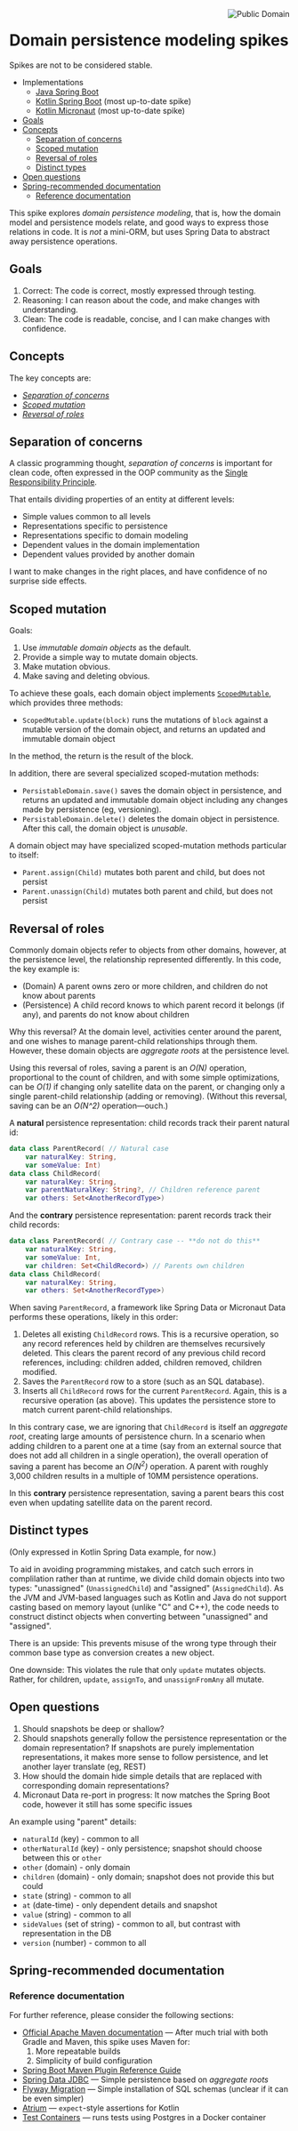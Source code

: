 <a href="../LICENSE.md">
<img src="https://unlicense.org/pd-icon.png" alt="Public Domain" align="right"/>
</a>

# Domain persistence modeling spikes

Spikes are not to be considered stable.

* Implementations
  * [Java Spring Boot](java-spring-boot/)
  * [Kotlin Spring Boot](kotlin-spring-boot/) (most up-to-date spike)
  * [Kotlin Micronaut](kotlin-micronaut/) (most up-to-date spike)
* [Goals](#goals)
* [Concepts](#concepts)
  * [Separation of concerns](#separation-of-concerns)
  * [Scoped mutation](#scoped-mutation)
  * [Reversal of roles](#reversal-of-roles)
  * [Distinct types](#distinct-types)
* [Open questions](#open-questions)
* [Spring-recommended documentation](#spring-recommended-documentation)
  * [Reference documentation](#reference-documentation)

This spike explores _domain persistence modeling_, that is, how the domain
model and persistence models relate, and good ways to express those relations
in code.  It is _not_ a mini-ORM, but uses Spring Data to abstract away
persistence operations.

## Goals

1. Correct: The code is correct, mostly expressed through testing.
2. Reasoning: I can reason about the code, and make changes with
   understanding.
3. Clean: The code is readable, concise, and I can make changes with
   confidence. 

## Concepts

The key concepts are:

- [_Separation of concerns_](#separation-of-concerns)
- [_Scoped mutation_](#scoped-mutation)
- [_Reversal of roles_](#reversal-of-roles)

## Separation of concerns

A classic programming thought, _separation of concerns_ is important for clean
code, often expressed in the OOP community as the
[Single Responsibility Principle](https://blog.cleancoder.com/uncle-bob/2014/05/08/SingleReponsibilityPrinciple.html).

That entails dividing properties of an entity at different levels:

- Simple values common to all levels
- Representations specific to persistence
- Representations specific to domain modeling
- Dependent values in the domain implementation
- Dependent values provided by another domain

I want to make changes in the right places, and have confidence of no surprise
side effects.

## Scoped mutation

Goals:

1. Use _immutable domain objects_ as the default.
2. Provide a simple way to mutate domain objects.
3. Make mutation obvious.
4. Make saving and deleting obvious.

To achieve these goals, each domain object implements
[`ScopedMutable`](src/main/kotlin/x/domainpersistencemodeling/ScopedMutable.kt),
which provides three methods:

* `ScopedMutable.update(block)` runs the mutations of `block` against a
  mutable version of the domain object, and returns an updated and immutable
  domain object

In the method, the return is the result of the block.

In addition, there are several specialized scoped-mutation methods:

* `PersistableDomain.save()` saves the domain object in persistence, and
  returns an updated and immutable domain object including any changes made
  by persistence (eg, versioning).
* `PersistableDomain.delete()` deletes the domain object in persistence.
  After this call, the domain object is _unusable_.

A domain object may have specialized scoped-mutation methods particular to
itself:

* `Parent.assign(Child)` mutates both parent and child, but does not persist
* `Parent.unassign(Child)` mutates both parent and child, but does not persist

## Reversal of roles

Commonly domain objects refer to objects from other domains, however, at the
persistence level, the relationship represented differently.  In this code,
the key example is:

* (Domain) A parent owns zero or more children, and children do not know about
  parents
* (Persistence) A child record knows to which parent record it belongs (if
  any), and parents do not know about children

Why this reversal?  At the domain level, activities center around the parent,
and one wishes to manage parent-child relationships through them.  However,
these domain objects are _aggregate roots_ at the persistence level.

Using this reversal of roles, saving a parent is an *O(N)* operation,
proportional to the count of children, and with some simple optimizations,
can be *O(1)* if changing only satellite data on the parent, or changing only
a single parent-child relationship (adding or removing).  (Without this
reversal, saving can be an *O(N^2)* operation&mdash;ouch.)

A **natural** persistence representation: child records track their parent
natural id:

```kotlin
data class ParentRecord( // Natural case
    var naturalKey: String,
    var someValue: Int)
data class ChildRecord(
    var naturalKey: String,
    var parentNaturalKey: String?, // Children reference parent
    var others: Set<AnotherRecordType>)
```

And the **contrary** persistence representation: parent records track their
child records:

```kotlin
data class ParentRecord( // Contrary case -- **do not do this**
    var naturalKey: String,
    var someValue: Int,
    var children: Set<ChildRecord>) // Parents own children
data class ChildRecord(
    var naturalKey: String,
    var others: Set<AnotherRecordType>)
```

When saving `ParentRecord`, a framework like Spring Data or Micronaut Data
performs these operations, likely in this order:

1. Deletes all existing `ChildRecord` rows.  This is a recursive operation, so
   any record references held by children are themselves recursively deleted.
   This clears the parent record of any previous child record references,
   including: children added, children removed, children modified. 
2. Saves the `ParentRecord` row to a store (such as an SQL database).
3. Inserts all `ChildRecord` rows for the current `ParentRecord`.  Again, this
   is a recursive operation (as above).  This updates the persistence store to
   match current parent-child relationships.

In this contrary case, we are ignoring that `ChildRecord` is itself an
_aggregate root_, creating large amounts of persistence churn.  In a scenario
when adding children to a parent one at a time (say from an external source
that does not add all children in a single operation), the overall
operation of saving a parent has become an *O(N<sup>2</sup>)* operation.
A parent with roughly 3,000 children results in a multiple of 10MM persistence
operations.

In this **contrary** persistence representation, saving a parent bears this
cost even when updating satellite data on the parent record.

## Distinct types

(Only expressed in Kotlin Spring Data example, for now.)

To aid in avoiding programming mistakes, and catch such errors in complilation
rather than at runtime, we divide child domain objects into two types:
"unassigned" (`UnassignedChild`) and "assigned" (`AssignedChild`).  As the JVM
and JVM-based languages such as Kotlin and Java do not support casting based
on memory layout (unlike "C" and C++), the code needs to construct distinct
objects when converting between "unassigned" and "assigned".

There is an upside: This prevents misuse of the wrong type through their
common base type as conversion creates a new object.

One downside: This violates the rule that only `update` mutates objects.
Rather, for children, `update`, `assignTo`, and `unassignFromAny` all mutate.

## Open questions

1. Should snapshots be deep or shallow?
2. Should snapshots generally follow the persistence representation or the
   domain representation?  If snapshots are purely implementation
   representations, it makes more sense to follow persistence, and let another
   layer translate (eg, REST)
3. How should the domain hide simple details that are replaced with
   corresponding domain representations?
4. Micronaut Data re-port in progress: It now matches the Spring Boot code,
   however it still has some specific issues

An example using "parent" details:

- `naturalId` (key) - common to all
- `otherNaturalId` (key) - only persistence; snapshot should choose between
  this or `other`
- `other` (domain) - only domain
- `children` (domain) - only domain; snapshot does not provide this but could
- `state` (string) - common to all
- `at` (date-time) - only dependent details and snapshot
- `value` (string) - common to all
- `sideValues` (set of string) - common to all, but contrast with
  representation in the DB
- `version` (number) - common to all

## Spring-recommended documentation

### Reference documentation

For further reference, please consider the following sections:

* [Official Apache Maven documentation](https://maven.apache.org/guides/index.html)
  &mdash; After much trial with both Gradle and Maven, this spike uses Maven
  for:
  1. More repeatable builds
  2. Simplicity of build configuration
* [Spring Boot Maven Plugin Reference Guide](https://docs.spring.io/spring-boot/docs/2.2.0.RC1/maven-plugin/)
* [Spring Data JDBC](https://docs.spring.io/spring-data/jdbc/docs/current/reference/html/)
  &mdash; Simple persistence based on _aggregate roots_
* [Flyway Migration](https://docs.spring.io/spring-boot/docs/2.1.9.RELEASE/reference/htmlsingle/#howto-execute-flyway-database-migrations-on-startup)
  &mdash; Simple installation of SQL schemas (unclear if it can be even
  simpler)
* [Atrium](https://docs.atriumlib.org) &mdash; `expect`-style assertions for
  Kotlin
* [Test Containers](https://www.testcontainers.org) &mdash; runs tests using
  Postgres in a Docker container
